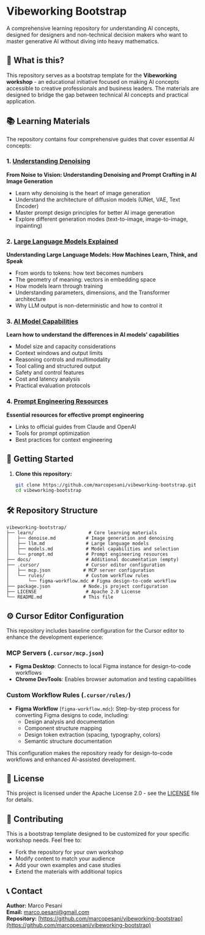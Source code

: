 # Vibeworking Bootstrap

A comprehensive learning repository for understanding AI concepts, designed for designers and non-technical decision makers who want to master generative AI without diving into heavy mathematics.

## 🎯 What is this?

This repository serves as a bootstrap template for the **Vibeworking workshop** - an educational initiative focused on making AI concepts accessible to creative professionals and business leaders. The materials are designed to bridge the gap between technical AI concepts and practical application.

## 📚 Learning Materials

The repository contains four comprehensive guides that cover essential AI concepts:

### 1. [Understanding Denoising](./learn/denoise.md)
**From Noise to Vision: Understanding Denoising and Prompt Crafting in AI Image Generation**

- Learn why denoising is the heart of image generation
- Understand the architecture of diffusion models (UNet, VAE, Text Encoder)
- Master prompt design principles for better AI image generation
- Explore different generation modes (text-to-image, image-to-image, inpainting)

### 2. [Large Language Models Explained](./learn/llm.md)
**Understanding Large Language Models: How Machines Learn, Think, and Speak**

- From words to tokens: how text becomes numbers
- The geometry of meaning: vectors in embedding space
- How models learn through training
- Understanding parameters, dimensions, and the Transformer architecture
- Why LLM output is non-deterministic and how to control it

### 3. [AI Model Capabilities](./learn/models.md)
**Learn how to understand the differences in AI models' capabilities**

- Model size and capacity considerations
- Context windows and output limits
- Reasoning controls and multimodality
- Tool calling and structured output
- Safety and control features
- Cost and latency analysis
- Practical evaluation protocols

### 4. [Prompt Engineering Resources](./learn/prompt.md)
**Essential resources for effective prompt engineering**

- Links to official guides from Claude and OpenAI
- Tools for prompt optimization
- Best practices for context engineering

## 🚀 Getting Started

1. **Clone this repository:**
   ```bash
   git clone https://github.com/marcopesani/vibeworking-bootstrap.git
   cd vibeworking-bootstrap
   ```

## 🛠️ Repository Structure

```
vibeworking-bootstrap/
├── learn/                    # Core learning materials
│   ├── denoise.md           # Image generation and denoising
│   ├── llm.md               # Large language models
│   ├── models.md            # Model capabilities and selection
│   └── prompt.md            # Prompt engineering resources
├── docs/                    # Additional documentation (empty)
├── .cursor/                 # Cursor editor configuration
│   ├── mcp.json            # MCP server configuration
│   └── rules/               # Custom workflow rules
│       └── figma-workflow.mdc # Figma design-to-code workflow
├── package.json            # Node.js project configuration
├── LICENSE                  # Apache 2.0 License
└── README.md               # This file
```

## ⚙️ Cursor Editor Configuration

This repository includes baseline configuration for the Cursor editor to enhance the development experience:

### MCP Servers (`.cursor/mcp.json`)
- **Figma Desktop**: Connects to local Figma instance for design-to-code workflows
- **Chrome DevTools**: Enables browser automation and testing capabilities

### Custom Workflow Rules (`.cursor/rules/`)
- **Figma Workflow** (`figma-workflow.mdc`): Step-by-step process for converting Figma designs to code, including:
  - Design analysis and documentation
  - Component structure mapping
  - Design token extraction (spacing, typography, colors)
  - Semantic structure documentation

This configuration makes the repository ready for design-to-code workflows and enhanced AI-assisted development.

## 📄 License

This project is licensed under the Apache License 2.0 - see the [LICENSE](LICENSE) file for details.

## 🤝 Contributing

This is a bootstrap template designed to be customized for your specific workshop needs. Feel free to:

- Fork the repository for your own workshop
- Modify content to match your audience
- Add your own examples and case studies
- Extend the materials with additional topics

## 📞 Contact

**Author:** Marco Pesani  
**Email:** marco.pesani@gmail.com  
**Repository:** [https://github.com/marcopesani/vibeworking-bootstrap](https://github.com/marcopesani/vibeworking-bootstrap)
